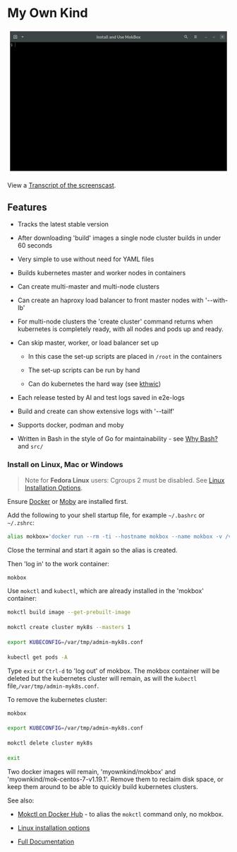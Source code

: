 # My Own Kind

![](docs/images/install-mokctl-linux.gif)

View a [Transcript of the screenscast](docs/install-mokctl-linux.md).

## Features

* Tracks the latest stable version

* After downloading 'build' images a single node cluster builds in under 60 seconds

* Very simple to use without need for YAML files

* Builds kubernetes master and worker nodes in containers

* Can create multi-master and multi-node clusters

* Can create an haproxy load balancer to front master nodes with '--with-lb'

* For multi-node clusters the 'create cluster' command returns when kubernetes is completely ready, with all nodes and pods up and ready.

* Can skip master, worker, or load balancer set up
  
  * In this case the set-up scripts are placed in `/root` in the containers
  
  * The set-up scripts can be run by hand
  
  * Can do kubernetes the hard way (see [kthwic](https://github.com/my-own-kind/kubernetes-the-hard-way-in-containers))

* Each release tested by AI and test logs saved in e2e-logs

* Build and create can show extensive logs with '--tailf'

* Supports docker, podman and moby

* Written in Bash in the style of Go for maintainability - see [Why Bash?](https://github.com/my-own-kind/mokctl-docs/blob/master/docs/faq.md#why-bash) and `src/`

### Install on Linux, Mac or Windows

> Note for **Fedora Linux** users: Cgroups 2 must be disabled. See [Linux Installation Options](/docs/install-linux.md).

Ensure [Docker](https://www.docker.com/get-started) or [Moby](https://github.com/moby/moby) are installed first.

Add the following to your shell startup file, for example `~/.bashrc` or `~/.zshrc`:

```bash
alias mokbox='docker run --rm -ti --hostname mokbox --name mokbox -v /var/run/docker.sock:/var/run/docker.sock -v /var/tmp:/var/tmp myownkind/mokbox'
```

Close the terminal and start it again so the alias is created.

Then 'log in' to the work container:

```bash
mokbox
```

Use `mokctl` and `kubectl`, which are already installed in the 'mokbox' container:

```bash
mokctl build image --get-prebuilt-image

mokctl create cluster myk8s --masters 1

export KUBECONFIG=/var/tmp/admin-myk8s.conf

kubectl get pods -A
```

Type `exit` or `Ctrl-d` to 'log out' of mokbox. The mokbox container will be deleted but the kubernetes cluster will remain, as will the `kubectl` file,`/var/tmp/admin-myk8s.conf`.

To remove the kubernetes cluster:

```bash
mokbox

export KUBECONFIG=/var/tmp/admin-myk8s.conf

mokctl delete cluster myk8s

exit
```

Two docker images will remain, 'myownkind/mokbox' and 'myownkind/mok-centos-7-v1.19.1'. Remove them to reclaim disk space, or keep them around to be able to quickly build kubernetes clusters.

See also:

* [Mokctl on Docker Hub](https://hub.docker.com/repository/docker/myownkind/mokctl) - to alias the `mokctl` command only, no mokbox.

* [Linux installation options](/docs/install-linux.md)

* [Full Documentation](https://github.com/my-own-kind/mokctl-docs)

